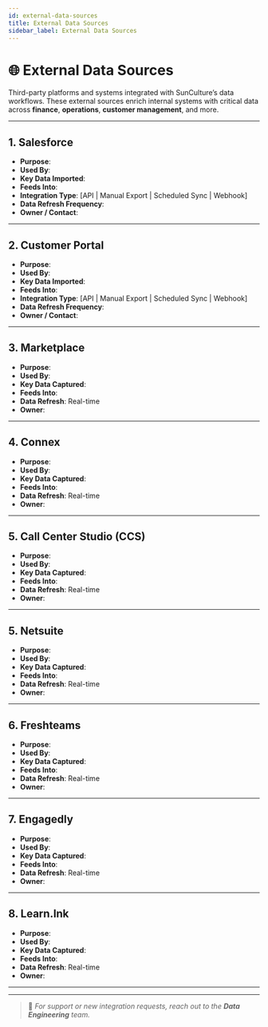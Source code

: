 ```yaml
---
id: external-data-sources
title: External Data Sources
sidebar_label: External Data Sources
---
```


# 🌐 External Data Sources

Third-party platforms and systems integrated with SunCulture’s data workflows. These external sources enrich internal systems with critical data across **finance**, **operations**, **customer management**, and more.

---

## 1. Salesforce

- **Purpose**:
- **Used By**:
- **Key Data Imported**:
- **Feeds Into**:
- **Integration Type**: [API | Manual Export | Scheduled Sync | Webhook]
- **Data Refresh Frequency**:
- **Owner / Contact**:

---

## 2. Customer Portal

- **Purpose**:
- **Used By**:
- **Key Data Imported**:
- **Feeds Into**:
- **Integration Type**: [API | Manual Export | Scheduled Sync | Webhook]
- **Data Refresh Frequency**:
- **Owner / Contact**:

---

## 3. Marketplace

- **Purpose**:
- **Used By**:
- **Key Data Captured**:
- **Feeds Into**:
- **Data Refresh**: Real-time
- **Owner**:

---

## 4. Connex

- **Purpose**:
- **Used By**:
- **Key Data Captured**:
- **Feeds Into**:
- **Data Refresh**: Real-time
- **Owner**:

---

## 5. Call Center Studio (CCS)

- **Purpose**:
- **Used By**:
- **Key Data Captured**:
- **Feeds Into**:
- **Data Refresh**: Real-time
- **Owner**:

---

## 5. Netsuite

- **Purpose**:
- **Used By**:
- **Key Data Captured**:
- **Feeds Into**:
- **Data Refresh**: Real-time
- **Owner**:

---

## 6. Freshteams

- **Purpose**:
- **Used By**:
- **Key Data Captured**:
- **Feeds Into**:
- **Data Refresh**: Real-time
- **Owner**:

---

## 7. Engagedly

- **Purpose**:
- **Used By**:
- **Key Data Captured**:
- **Feeds Into**:
- **Data Refresh**: Real-time
- **Owner**:

---

## 8. Learn.Ink

- **Purpose**:
- **Used By**:
- **Key Data Captured**:
- **Feeds Into**:
- **Data Refresh**: Real-time
- **Owner**:

---

---

> 🔄 _For support or new integration requests, reach out to the **Data Engineering** team._
